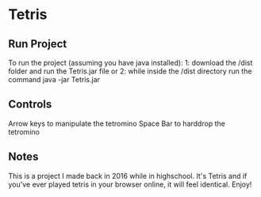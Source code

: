 # Tetris
## Run Project
To run the project (assuming you have java installed):
1: download the /dist folder and run the Tetris.jar file
or
2: while inside the /dist directory run the command java -jar Tetris.jar

## Controls
Arrow keys to manipulate the tetromino
Space Bar to harddrop the tetromino

## Notes
This is a project I made back in 2016 while in highschool. It's Tetris and if you've ever played tetris in your browser online, it will feel identical. Enjoy!
